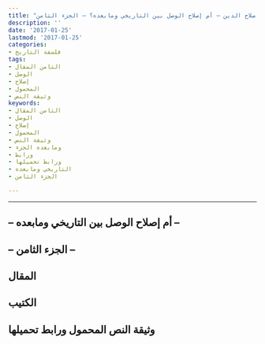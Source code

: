 ```yaml
---
title: "إصلاح الدين – أم إصلاح الوصل بين التاريخي ومابعده؟ – الجزء الثامن"
description: ''
date: '2017-01-25'
lastmod: '2017-01-25'
categories:
- فلسفة التاريخ
tags:
- الثامن المقال
- الوصل
- إصلاح
- المحمول
- وثيقة النص
keywords:
- الثامن المقال
- الوصل
- إصلاح
- المحمول
- وثيقة النص
- ومابعده الجزء
- ورابط
- ورابط تحميلها
- التاريخي ومابعده
- الجزء الثامن

---
```

****

## **– أم إصلاح الوصل بين التاريخي ومابعده –**

## **– الجزء الثامن –**

## المقال

## الكتيب

## وثيقة النص المحمول ورابط تحميلها

###